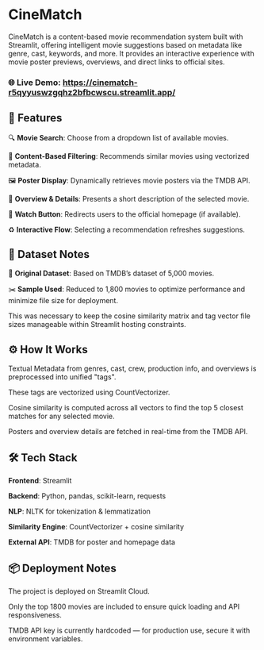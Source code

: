 # CineMatch

CineMatch is a content-based movie recommendation system built with Streamlit, offering intelligent movie suggestions based on metadata like genre, cast, keywords, and more. It provides an interactive experience with movie poster previews, overviews, and direct links to official sites.

### 🌐 Live Demo: https://cinematch-r5qyyuswzgqhz2bfbcwscu.streamlit.app/


## 📌 Features
🔍 **Movie Search**: Choose from a dropdown list of available movies.

🧠 **Content-Based Filtering**: Recommends similar movies using vectorized metadata.

🖼️ **Poster Display**: Dynamically retrieves movie posters via the TMDB API.

📝 **Overview & Details**: Presents a short description of the selected movie.

🔗 **Watch Button**: Redirects users to the official homepage (if available).

♻️ **Interactive Flow**: Selecting a recommendation refreshes suggestions.

## 📂 Dataset Notes
📁 **Original Dataset**: Based on TMDB’s dataset of 5,000 movies.

✂️ **Sample Used**: Reduced to 1,800 movies to optimize performance and minimize file size for deployment.

This was necessary to keep the cosine similarity matrix and tag vector file sizes manageable within Streamlit hosting constraints.

## ⚙️ How It Works
Textual Metadata from genres, cast, crew, production info, and overviews is preprocessed into unified "tags".

These tags are vectorized using CountVectorizer.

Cosine similarity is computed across all vectors to find the top 5 closest matches for any selected movie.

Posters and overview details are fetched in real-time from the TMDB API.

## 🛠 Tech Stack
**Frontend**: Streamlit

**Backend**: Python, pandas, scikit-learn, requests

**NLP**: NLTK for tokenization & lemmatization

**Similarity Engine**: CountVectorizer + cosine similarity

**External API**: TMDB for poster and homepage data

## 📦 Deployment Notes
The project is deployed on Streamlit Cloud.

Only the top 1800 movies are included to ensure quick loading and API responsiveness.

TMDB API key is currently hardcoded — for production use, secure it with environment variables.





